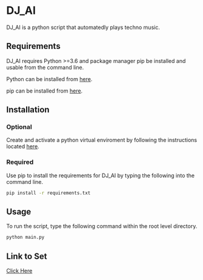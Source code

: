 # DJ_AI

DJ_AI is a python script that automatedly plays techno music.

## Requirements

DJ_AI requires Python >=3.6 and package manager pip be installed and usable from the command line.

Python can be installed from [here](https://www.python.org/downloads/).

pip can be installed from [here](https://pip.pypa.io/en/stable/).

## Installation

### Optional

Create and activate a python virtual enviroment by following the instructions located [here](https://packaging.python.org/en/latest/guides/installing-using-pip-and-virtual-environments/).

### Required

Use pip to install the requirements for DJ_AI by typing the following into the command line. 

```bash
pip install -r requirements.txt
```

## Usage

To run the script, type the following command within the root level directory. 

```bash
python main.py
```

## Link to Set

[Click Here](https://www.youtube.com/watch?v=-rK6V6OrSzk)